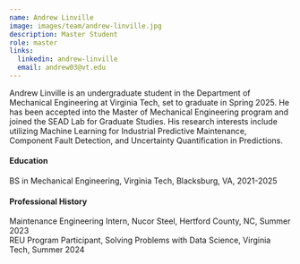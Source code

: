 ```yaml
---
name: Andrew Linville
image: images/team/andrew-linville.jpg
description: Master Student
role: master
links:
  linkedin: andrew-linville
  email: andrew03@vt.edu
---
```


Andrew Linville is an undergraduate student in the Department of Mechanical Engineering at Virginia Tech, set to graduate in Spring 2025. He has been accepted into the Master of Mechanical Engineering program and joined the SEAD Lab for Graduate Studies. His research interests include utilizing Machine Learning for Industrial Predictive Maintenance, Component Fault Detection, and Uncertainty Quantification in Predictions.
 
#### Education
BS in Mechanical Engineering, Virginia Tech, Blacksburg, VA, 2021-2025

#### Professional History
Maintenance Engineering Intern, Nucor Steel, Hertford County, NC, Summer 2023 <br>
REU Program Participant, Solving Problems with Data Science, Virginia Tech, Summer 2024

